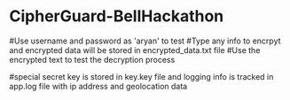 # CipherGuard-BellHackathon
#Use username and password as 'aryan' to test
#Type any info to encrpyt and encrypted data will be stored in encrypted_data.txt file
#Use the encrypted text to test the decryption process

#special secret key is stored in key.key file and logging info is tracked in app.log file with ip address and geolocation data
